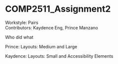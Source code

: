 # COMP2511_Assignment2

Workstyle: Pairs  
Contributors: Kaydence Eng, Prince Manzano 

Who did what 

Prince:
Layouts: Medium and Large 

Kaydence: 
Layouts: Small and Accessibility Elements

